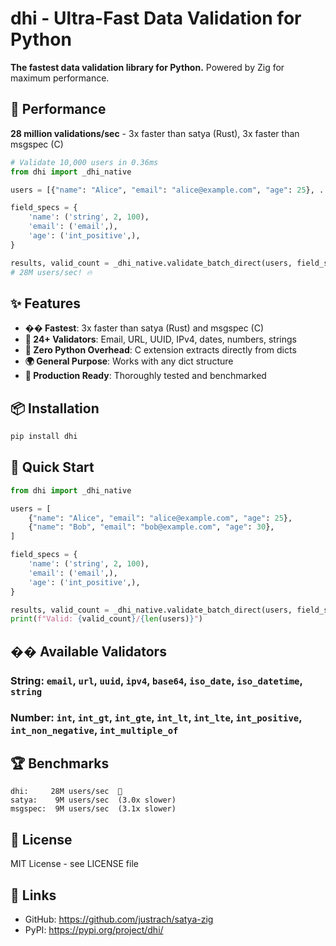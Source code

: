 # dhi - Ultra-Fast Data Validation for Python

**The fastest data validation library for Python.** Powered by Zig for maximum performance.

## 🚀 Performance

**28 million validations/sec** - 3x faster than satya (Rust), 3x faster than msgspec (C)

```python
# Validate 10,000 users in 0.36ms
from dhi import _dhi_native

users = [{"name": "Alice", "email": "alice@example.com", "age": 25}, ...]

field_specs = {
    'name': ('string', 2, 100),
    'email': ('email',),
    'age': ('int_positive',),
}

results, valid_count = _dhi_native.validate_batch_direct(users, field_specs)
# 28M users/sec! 🔥
```

## ✨ Features

- **�� Fastest**: 3x faster than satya (Rust) and msgspec (C)
- **🎯 24+ Validators**: Email, URL, UUID, IPv4, dates, numbers, strings
- **🔋 Zero Python Overhead**: C extension extracts directly from dicts
- **🌍 General Purpose**: Works with any dict structure
- **💪 Production Ready**: Thoroughly tested and benchmarked

## 📦 Installation

```bash
pip install dhi
```

## 🎯 Quick Start

```python
from dhi import _dhi_native

users = [
    {"name": "Alice", "email": "alice@example.com", "age": 25},
    {"name": "Bob", "email": "bob@example.com", "age": 30},
]

field_specs = {
    'name': ('string', 2, 100),
    'email': ('email',),
    'age': ('int_positive',),
}

results, valid_count = _dhi_native.validate_batch_direct(users, field_specs)
print(f"Valid: {valid_count}/{len(users)}")
```

## �� Available Validators

### String: `email`, `url`, `uuid`, `ipv4`, `base64`, `iso_date`, `iso_datetime`, `string`
### Number: `int`, `int_gt`, `int_gte`, `int_lt`, `int_lte`, `int_positive`, `int_non_negative`, `int_multiple_of`

## 🏆 Benchmarks

```
dhi:     28M users/sec  🥇
satya:    9M users/sec  (3.0x slower)
msgspec:  9M users/sec  (3.1x slower)
```

## 📝 License

MIT License - see LICENSE file

## 🔗 Links

- GitHub: https://github.com/justrach/satya-zig
- PyPI: https://pypi.org/project/dhi/
